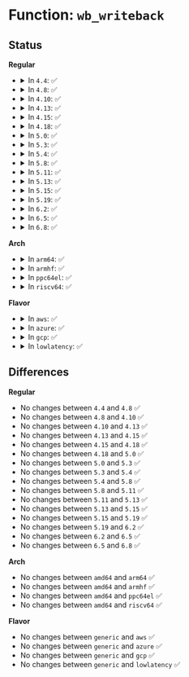 # Function: <code>wb_writeback</code>

## Status
<b>Regular</b>
<ul>
<li>
<details>
<summary>In <code>4.4</code>: ✅</summary>

```c
long int wb_writeback(struct bdi_writeback *wb, struct wb_writeback_work *work);
```

**Collision:** Unique Static

**Inline:** No

**Transformation:** False

**Instances:**

```
In fs/fs-writeback.c (ffffffff8123bd10)
Location: fs/fs-writeback.c:1642
Inline: False
Direct callers:
  - fs/fs-writeback.c:wb_workfn
  - fs/fs-writeback.c:wb_workfn
  - fs/fs-writeback.c:wb_workfn
```
**Symbols:**

```
ffffffff8123bd10-ffffffff8123c011: wb_writeback (STB_LOCAL)
```
</details>
</li>
<li>
<details>
<summary>In <code>4.8</code>: ✅</summary>

```c
long int wb_writeback(struct bdi_writeback *wb, struct wb_writeback_work *work);
```

**Collision:** Unique Static

**Inline:** No

**Transformation:** False

**Instances:**

```
In fs/fs-writeback.c (ffffffff81263c30)
Location: fs/fs-writeback.c:1690
Inline: False
Direct callers:
  - fs/fs-writeback.c:wb_workfn
  - fs/fs-writeback.c:wb_workfn
  - fs/fs-writeback.c:wb_workfn
```
**Symbols:**

```
ffffffff81263c30-ffffffff81263f31: wb_writeback (STB_LOCAL)
```
</details>
</li>
<li>
<details>
<summary>In <code>4.10</code>: ✅</summary>

```c
long int wb_writeback(struct bdi_writeback *wb, struct wb_writeback_work *work);
```

**Collision:** Unique Static

**Inline:** No

**Transformation:** False

**Instances:**

```
In fs/fs-writeback.c (ffffffff81277080)
Location: fs/fs-writeback.c:1690
Inline: False
Direct callers:
  - fs/fs-writeback.c:wb_workfn
  - fs/fs-writeback.c:wb_workfn
  - fs/fs-writeback.c:wb_workfn
```
**Symbols:**

```
ffffffff81277080-ffffffff81277371: wb_writeback (STB_LOCAL)
```
</details>
</li>
<li>
<details>
<summary>In <code>4.13</code>: ✅</summary>

```c
long int wb_writeback(struct bdi_writeback *wb, struct wb_writeback_work *work);
```

**Collision:** Unique Static

**Inline:** No

**Transformation:** False

**Instances:**

```
In fs/fs-writeback.c (ffffffff81284460)
Location: fs/fs-writeback.c:1704
Inline: False
Direct callers:
  - fs/fs-writeback.c:wb_workfn
  - fs/fs-writeback.c:wb_workfn
  - fs/fs-writeback.c:wb_workfn
```
**Symbols:**

```
ffffffff81284460-ffffffff81284751: wb_writeback (STB_LOCAL)
```
</details>
</li>
<li>
<details>
<summary>In <code>4.15</code>: ✅</summary>

```c
long int wb_writeback(struct bdi_writeback *wb, struct wb_writeback_work *work);
```

**Collision:** Unique Static

**Inline:** No

**Transformation:** False

**Instances:**

```
In fs/fs-writeback.c (ffffffff812a6fc0)
Location: fs/fs-writeback.c:1707
Inline: False
Direct callers:
  - fs/fs-writeback.c:wb_workfn
  - fs/fs-writeback.c:wb_workfn
  - fs/fs-writeback.c:wb_workfn
  - fs/fs-writeback.c:wb_workfn
```
**Symbols:**

```
ffffffff812a6fc0-ffffffff812a72ba: wb_writeback (STB_LOCAL)
```
</details>
</li>
<li>
<details>
<summary>In <code>4.18</code>: ✅</summary>

```c
long int wb_writeback(struct bdi_writeback *wb, struct wb_writeback_work *work);
```

**Collision:** Unique Static

**Inline:** No

**Transformation:** False

**Instances:**

```
In fs/fs-writeback.c (ffffffff812cdb90)
Location: fs/fs-writeback.c:1708
Inline: False
Direct callers:
  - fs/fs-writeback.c:wb_workfn
  - fs/fs-writeback.c:wb_workfn
  - fs/fs-writeback.c:wb_workfn
  - fs/fs-writeback.c:wb_workfn
```
**Symbols:**

```
ffffffff812cdb90-ffffffff812cde79: wb_writeback (STB_LOCAL)
```
</details>
</li>
<li>
<details>
<summary>In <code>5.0</code>: ✅</summary>

```c
long int wb_writeback(struct bdi_writeback *wb, struct wb_writeback_work *work);
```

**Collision:** Unique Static

**Inline:** No

**Transformation:** False

**Instances:**

```
In fs/fs-writeback.c (ffffffff812e2ea0)
Location: fs/fs-writeback.c:1734
Inline: False
Direct callers:
  - fs/fs-writeback.c:wb_workfn
  - fs/fs-writeback.c:wb_workfn
  - fs/fs-writeback.c:wb_workfn
  - fs/fs-writeback.c:wb_workfn
```
**Symbols:**

```
ffffffff812e2ea0-ffffffff812e3189: wb_writeback (STB_LOCAL)
```
</details>
</li>
<li>
<details>
<summary>In <code>5.3</code>: ✅</summary>

```c
long int wb_writeback(struct bdi_writeback *wb, struct wb_writeback_work *work);
```

**Collision:** Unique Static

**Inline:** No

**Transformation:** False

**Instances:**

```
In fs/fs-writeback.c (ffffffff81301830)
Location: fs/fs-writeback.c:1749
Inline: False
Direct callers:
  - fs/fs-writeback.c:wb_workfn
  - fs/fs-writeback.c:wb_workfn
  - fs/fs-writeback.c:wb_workfn
  - fs/fs-writeback.c:wb_workfn
```
**Symbols:**

```
ffffffff81301830-ffffffff81301b18: wb_writeback (STB_LOCAL)
```
</details>
</li>
<li>
<details>
<summary>In <code>5.4</code>: ✅</summary>

```c
long int wb_writeback(struct bdi_writeback *wb, struct wb_writeback_work *work);
```

**Collision:** Unique Static

**Inline:** No

**Transformation:** False

**Instances:**

```
In fs/fs-writeback.c (ffffffff81313f10)
Location: fs/fs-writeback.c:1837
Inline: False
Direct callers:
  - fs/fs-writeback.c:wb_workfn
  - fs/fs-writeback.c:wb_workfn
  - fs/fs-writeback.c:wb_workfn
  - fs/fs-writeback.c:wb_workfn
```
**Symbols:**

```
ffffffff81313f10-ffffffff813141f8: wb_writeback (STB_LOCAL)
```
</details>
</li>
<li>
<details>
<summary>In <code>5.8</code>: ✅</summary>

```c
long int wb_writeback(struct bdi_writeback *wb, struct wb_writeback_work *work);
```

**Collision:** Unique Static

**Inline:** No

**Transformation:** False

**Instances:**

```
In fs/fs-writeback.c (ffffffff8134d730)
Location: fs/fs-writeback.c:1848
Inline: False
Direct callers:
  - fs/fs-writeback.c:wb_do_writeback
  - fs/fs-writeback.c:wb_do_writeback
  - fs/fs-writeback.c:wb_check_start_all
  - fs/fs-writeback.c:wb_check_old_data_flush
```
**Symbols:**

```
ffffffff8134d730-ffffffff8134da05: wb_writeback (STB_LOCAL)
```
</details>
</li>
<li>
<details>
<summary>In <code>5.11</code>: ✅</summary>

```c
long int wb_writeback(struct bdi_writeback *wb, struct wb_writeback_work *work);
```

**Collision:** Unique Static

**Inline:** No

**Transformation:** False

**Instances:**

```
In fs/fs-writeback.c (ffffffff8135a620)
Location: fs/fs-writeback.c:1844
Inline: False
Direct callers:
  - fs/fs-writeback.c:wb_do_writeback
  - fs/fs-writeback.c:wb_do_writeback
  - fs/fs-writeback.c:wb_check_start_all
  - fs/fs-writeback.c:wb_check_old_data_flush
```
**Symbols:**

```
ffffffff8135a620-ffffffff8135a8b0: wb_writeback (STB_LOCAL)
```
</details>
</li>
<li>
<details>
<summary>In <code>5.13</code>: ✅</summary>

```c
long int wb_writeback(struct bdi_writeback *wb, struct wb_writeback_work *work);
```

**Collision:** Unique Static

**Inline:** No

**Transformation:** False

**Instances:**

```
In fs/fs-writeback.c (ffffffff81361290)
Location: fs/fs-writeback.c:1859
Inline: False
Direct callers:
  - fs/fs-writeback.c:wb_do_writeback
  - fs/fs-writeback.c:wb_do_writeback
  - fs/fs-writeback.c:wb_do_writeback
  - fs/fs-writeback.c:wb_do_writeback
```
**Symbols:**

```
ffffffff81361290-ffffffff8136152e: wb_writeback (STB_LOCAL)
```
</details>
</li>
<li>
<details>
<summary>In <code>5.15</code>: ✅</summary>

```c
long int wb_writeback(struct bdi_writeback *wb, struct wb_writeback_work *work);
```

**Collision:** Unique Static

**Inline:** No

**Transformation:** False

**Instances:**

```
In fs/fs-writeback.c (ffffffff813af900)
Location: fs/fs-writeback.c:2002
Inline: False
Direct callers:
  - fs/fs-writeback.c:wb_do_writeback
  - fs/fs-writeback.c:wb_do_writeback
  - fs/fs-writeback.c:wb_do_writeback
  - fs/fs-writeback.c:wb_do_writeback
```
**Symbols:**

```
ffffffff813af900-ffffffff813afb81: wb_writeback (STB_LOCAL)
```
</details>
</li>
<li>
<details>
<summary>In <code>5.19</code>: ✅</summary>

```c
long int wb_writeback(struct bdi_writeback *wb, struct wb_writeback_work *work);
```

**Collision:** Unique Static

**Inline:** No

**Transformation:** False

**Instances:**

```
In fs/fs-writeback.c (ffffffff81434410)
Location: fs/fs-writeback.c:1988
Inline: False
Direct callers:
  - fs/fs-writeback.c:wb_do_writeback
  - fs/fs-writeback.c:wb_do_writeback
  - fs/fs-writeback.c:wb_do_writeback
  - fs/fs-writeback.c:wb_do_writeback
```
**Symbols:**

```
ffffffff81434410-ffffffff8143470e: wb_writeback (STB_LOCAL)
```
</details>
</li>
<li>
<details>
<summary>In <code>6.2</code>: ✅</summary>

```c
long int wb_writeback(struct bdi_writeback *wb, struct wb_writeback_work *work);
```

**Collision:** Unique Static

**Inline:** No

**Transformation:** False

**Instances:**

```
In fs/fs-writeback.c (ffffffff814c23e0)
Location: fs/fs-writeback.c:2012
Inline: False
Direct callers:
  - fs/fs-writeback.c:wb_do_writeback
  - fs/fs-writeback.c:wb_do_writeback
  - fs/fs-writeback.c:wb_do_writeback
  - fs/fs-writeback.c:wb_do_writeback
```
**Symbols:**

```
ffffffff814c23e0-ffffffff814c26de: wb_writeback (STB_LOCAL)
```
</details>
</li>
<li>
<details>
<summary>In <code>6.5</code>: ✅</summary>

```c
long int wb_writeback(struct bdi_writeback *wb, struct wb_writeback_work *work);
```

**Collision:** Unique Static

**Inline:** No

**Transformation:** False

**Instances:**

```
In fs/fs-writeback.c (ffffffff814f7780)
Location: fs/fs-writeback.c:2017
Inline: False
Direct callers:
  - fs/fs-writeback.c:wb_do_writeback
  - fs/fs-writeback.c:wb_do_writeback
  - fs/fs-writeback.c:wb_do_writeback
  - fs/fs-writeback.c:wb_do_writeback
```
**Symbols:**

```
ffffffff814f7780-ffffffff814f7a92: wb_writeback (STB_LOCAL)
```
</details>
</li>
<li>
<details>
<summary>In <code>6.8</code>: ✅</summary>

```c
long int wb_writeback(struct bdi_writeback *wb, struct wb_writeback_work *work);
```

**Collision:** Unique Static

**Inline:** No

**Transformation:** False

**Instances:**

```
In fs/fs-writeback.c (ffffffff8152bed0)
Location: fs/fs-writeback.c:2039
Inline: False
Direct callers:
  - fs/fs-writeback.c:wb_do_writeback
  - fs/fs-writeback.c:wb_do_writeback
  - fs/fs-writeback.c:wb_do_writeback
  - fs/fs-writeback.c:wb_do_writeback
```
**Symbols:**

```
ffffffff8152bed0-ffffffff8152c1e2: wb_writeback (STB_LOCAL)
```
</details>
</li>
</ul>
<b>Arch</b>
<ul>
<li>
<details>
<summary>In <code>arm64</code>: ✅</summary>

```c
long int wb_writeback(struct bdi_writeback *wb, struct wb_writeback_work *work);
```

**Collision:** Unique Static

**Inline:** No

**Transformation:** False

**Instances:**

```
In fs/fs-writeback.c (ffff8000103c9ba8)
Location: fs/fs-writeback.c:1837
Inline: False
Direct callers:
  - fs/fs-writeback.c:wb_workfn
  - fs/fs-writeback.c:wb_workfn
  - fs/fs-writeback.c:wb_workfn
  - fs/fs-writeback.c:wb_workfn
```
**Symbols:**

```
ffff8000103c9ba8-ffff8000103c9fb8: wb_writeback (STB_LOCAL)
```
</details>
</li>
<li>
<details>
<summary>In <code>armhf</code>: ✅</summary>

```c
long int wb_writeback(struct bdi_writeback *wb, struct wb_writeback_work *work);
```

**Collision:** Unique Static

**Inline:** No

**Transformation:** False

**Instances:**

```
In fs/fs-writeback.c (c05a5ed4)
Location: fs/fs-writeback.c:1837
Inline: False
Direct callers:
  - fs/fs-writeback.c:wb_workfn
  - fs/fs-writeback.c:wb_workfn
  - fs/fs-writeback.c:wb_workfn
  - fs/fs-writeback.c:wb_workfn
```
**Symbols:**

```
c05a5ed4-c05a6264: wb_writeback (STB_LOCAL)
```
</details>
</li>
<li>
<details>
<summary>In <code>ppc64el</code>: ✅</summary>

```c
long int wb_writeback(struct bdi_writeback *wb, struct wb_writeback_work *work);
```

**Collision:** Unique Static

**Inline:** No

**Transformation:** False

**Instances:**

```
In fs/fs-writeback.c (c0000000004caf50)
Location: fs/fs-writeback.c:1837
Inline: False
Direct callers:
  - fs/fs-writeback.c:wb_workfn
  - fs/fs-writeback.c:wb_workfn
  - fs/fs-writeback.c:wb_workfn
  - fs/fs-writeback.c:wb_workfn
```
**Symbols:**

```
c0000000004caf50-c0000000004cb3e0: wb_writeback (STB_LOCAL)
```
</details>
</li>
<li>
<details>
<summary>In <code>riscv64</code>: ✅</summary>

```c
long int wb_writeback(struct bdi_writeback *wb, struct wb_writeback_work *work);
```

**Collision:** Unique Static

**Inline:** No

**Transformation:** False

**Instances:**

```
In fs/fs-writeback.c (ffffffe000287f9a)
Location: fs/fs-writeback.c:1837
Inline: False
Direct callers:
  - fs/fs-writeback.c:wb_workfn
  - fs/fs-writeback.c:wb_workfn
  - fs/fs-writeback.c:wb_workfn
  - fs/fs-writeback.c:wb_workfn
```
**Symbols:**

```
ffffffe000287f9a-ffffffe0002882e0: wb_writeback (STB_LOCAL)
```
</details>
</li>
</ul>
<b>Flavor</b>
<ul>
<li>
<details>
<summary>In <code>aws</code>: ✅</summary>

```c
long int wb_writeback(struct bdi_writeback *wb, struct wb_writeback_work *work);
```

**Collision:** Unique Static

**Inline:** No

**Transformation:** False

**Instances:**

```
In fs/fs-writeback.c (ffffffff8130c4f0)
Location: fs/fs-writeback.c:1837
Inline: False
Direct callers:
  - fs/fs-writeback.c:wb_workfn
  - fs/fs-writeback.c:wb_workfn
  - fs/fs-writeback.c:wb_workfn
  - fs/fs-writeback.c:wb_workfn
```
**Symbols:**

```
ffffffff8130c4f0-ffffffff8130c7d8: wb_writeback (STB_LOCAL)
```
</details>
</li>
<li>
<details>
<summary>In <code>azure</code>: ✅</summary>

```c
long int wb_writeback(struct bdi_writeback *wb, struct wb_writeback_work *work);
```

**Collision:** Unique Static

**Inline:** No

**Transformation:** False

**Instances:**

```
In fs/fs-writeback.c (ffffffff812fd110)
Location: fs/fs-writeback.c:1837
Inline: False
Direct callers:
  - fs/fs-writeback.c:wb_workfn
  - fs/fs-writeback.c:wb_workfn
  - fs/fs-writeback.c:wb_workfn
  - fs/fs-writeback.c:wb_workfn
```
**Symbols:**

```
ffffffff812fd110-ffffffff812fd3f8: wb_writeback (STB_LOCAL)
```
</details>
</li>
<li>
<details>
<summary>In <code>gcp</code>: ✅</summary>

```c
long int wb_writeback(struct bdi_writeback *wb, struct wb_writeback_work *work);
```

**Collision:** Unique Static

**Inline:** No

**Transformation:** False

**Instances:**

```
In fs/fs-writeback.c (ffffffff8130a2e0)
Location: fs/fs-writeback.c:1837
Inline: False
Direct callers:
  - fs/fs-writeback.c:wb_workfn
  - fs/fs-writeback.c:wb_workfn
  - fs/fs-writeback.c:wb_workfn
  - fs/fs-writeback.c:wb_workfn
```
**Symbols:**

```
ffffffff8130a2e0-ffffffff8130a5c8: wb_writeback (STB_LOCAL)
```
</details>
</li>
<li>
<details>
<summary>In <code>lowlatency</code>: ✅</summary>

```c
long int wb_writeback(struct bdi_writeback *wb, struct wb_writeback_work *work);
```

**Collision:** Unique Static

**Inline:** No

**Transformation:** False

**Instances:**

```
In fs/fs-writeback.c (ffffffff8131b700)
Location: fs/fs-writeback.c:1837
Inline: False
Direct callers:
  - fs/fs-writeback.c:wb_workfn
  - fs/fs-writeback.c:wb_workfn
  - fs/fs-writeback.c:wb_workfn
  - fs/fs-writeback.c:wb_workfn
```
**Symbols:**

```
ffffffff8131b700-ffffffff8131ba2f: wb_writeback (STB_LOCAL)
```
</details>
</li>
</ul>

## Differences
<b>Regular</b>
<ul>
<li>
No changes between <code>4.4</code> and <code>4.8</code> ✅
</li>
<li>
No changes between <code>4.8</code> and <code>4.10</code> ✅
</li>
<li>
No changes between <code>4.10</code> and <code>4.13</code> ✅
</li>
<li>
No changes between <code>4.13</code> and <code>4.15</code> ✅
</li>
<li>
No changes between <code>4.15</code> and <code>4.18</code> ✅
</li>
<li>
No changes between <code>4.18</code> and <code>5.0</code> ✅
</li>
<li>
No changes between <code>5.0</code> and <code>5.3</code> ✅
</li>
<li>
No changes between <code>5.3</code> and <code>5.4</code> ✅
</li>
<li>
No changes between <code>5.4</code> and <code>5.8</code> ✅
</li>
<li>
No changes between <code>5.8</code> and <code>5.11</code> ✅
</li>
<li>
No changes between <code>5.11</code> and <code>5.13</code> ✅
</li>
<li>
No changes between <code>5.13</code> and <code>5.15</code> ✅
</li>
<li>
No changes between <code>5.15</code> and <code>5.19</code> ✅
</li>
<li>
No changes between <code>5.19</code> and <code>6.2</code> ✅
</li>
<li>
No changes between <code>6.2</code> and <code>6.5</code> ✅
</li>
<li>
No changes between <code>6.5</code> and <code>6.8</code> ✅
</li>
</ul>
<b>Arch</b>
<ul>
<li>
No changes between <code>amd64</code> and <code>arm64</code> ✅
</li>
<li>
No changes between <code>amd64</code> and <code>armhf</code> ✅
</li>
<li>
No changes between <code>amd64</code> and <code>ppc64el</code> ✅
</li>
<li>
No changes between <code>amd64</code> and <code>riscv64</code> ✅
</li>
</ul>
<b>Flavor</b>
<ul>
<li>
No changes between <code>generic</code> and <code>aws</code> ✅
</li>
<li>
No changes between <code>generic</code> and <code>azure</code> ✅
</li>
<li>
No changes between <code>generic</code> and <code>gcp</code> ✅
</li>
<li>
No changes between <code>generic</code> and <code>lowlatency</code> ✅
</li>
</ul>
